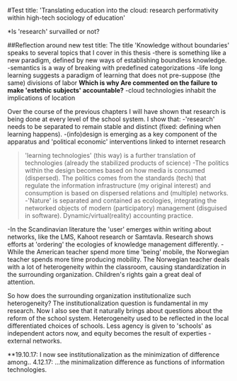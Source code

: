 #Test title: 'Translating education into the cloud: research performativity within high-tech sociology of education'

*Is 'research' survailled or not?

##Reflection around new test title:
The title 'Knowledge without boundaries' speaks to several topics that I cover in this thesis
-there is something like a new paradigm, defined by new ways of establishing boundless knowledge.
-semantics is a way of breaking with predefined categorizations
-life long learning suggests a paradigm of learning that does not pre-suppose (the same) divisions of labor
**Which is why Are commented on the failure to make 'estethic subjects' accountable?**
-cloud technologies inhabit the implications of location


Over the course of the previous chapters I will have shown that research is being done at every level of the school system.
I show that:
-'research' needs to be separated to remain stable and distinct (fixed: defining when learning happens).
-(info)design is emerging as a key component of the apparatus and 'political economic' interventions linked to internet research
> 'learning technologies' (this way) is a further translation of technologies (already the stabilized products of science)
-The politics within the design becomes based on how media is consumed (dispersed). The politics comes from the standards (tech) that regulate the information infrastructure (my original interest) and consumption is based on dispersed relations and (multiple) networks.
-'Nature' is separated and contained as ecologies, integrating the networked objects of modern (participatory) management (disguised in software).
>Dynamic/virtual(reality) accounting practice.

-In the Scandinavian literature the 'user' emerges within writing about networks, like the LMS, Kahoot research or Samtavla. Research shows efforts at 'ordering' the ecologies of knowledge management differently.
-While the American teacher spend more time 'being' mobile, the Norwegian teacher spends more time producing mobility. The Norwegian teacher deals with a lot of heterogeneity within the classroom, causing standardization in the surrounding organization. Children's rights gain a great deal of attention.

So how does the surrounding organization institutionalize such heterogeneity? The institutionalization question is fundamental in my research. Now I also see that it naturally brings about questions about the reform of the school system. Heterogeneity used to be reflected in the local differentiated choices of schools. Less agency is given to 'schools' as independent actors now, and equity becomes the result of experties - external networks.

**19.10.17: I now see institutionalization as the minimization of difference among.. 4.12.17: ...the minimalization difference as functions of information technologies. 
